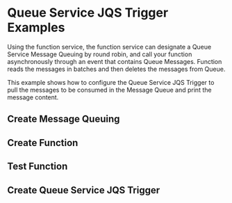 # Queue Service JQS Trigger Examples

Using the function service, the function service can designate a Queue Service Message Queuing by round robin, and call your function asynchronously through an event that contains Queue Messages. Function reads the messages in batches and then deletes the messages from Queue.

This example shows how to configure the Queue Service JQS Trigger to pull the messages to be consumed in the Message Queue and print the message content.

## Create Message Queuing

## Create Function

## Test Function

## Create Queue Service JQS Trigger


